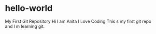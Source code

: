 # hello-world
My First Git Repository
Hi
I am Anita 
I Love Coding
This s my first git repo and I m learning git.

